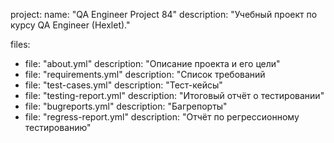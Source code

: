 project:
  name: "QA Engineer Project 84"
  description: "Учебный проект по курсу QA Engineer (Hexlet)."

files:
  - file: "about.yml"
    description: "Описание проекта и его цели"
  - file: "requirements.yml"
    description: "Список требований
  - file: "test-cases.yml"
    description: "Тест-кейсы"
  - file: "testing-report.yml"
    description: "Итоговый отчёт о тестировании"
  - file: "bugreports.yml"
    description: "Багрепорты"
  - file: "regress-report.yml"
    description: "Отчёт по регрессионному тестированию"
